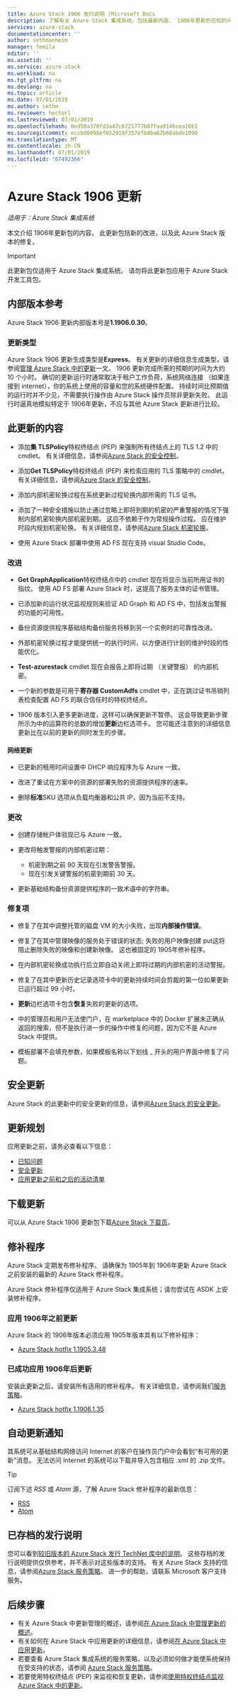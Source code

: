 ```yaml
---
title: Azure Stack 1906 发行说明 |Microsoft Docs
description: 了解有关 Azure Stack 集成系统，包括最新内容、 1906年更新的已知的问题，以及下载更新的位置。
services: azure-stack
documentationcenter: ''
author: sethmanheim
manager: femila
editor: ''
ms.assetid: ''
ms.service: azure-stack
ms.workload: na
ms.tgt_pltfrm: na
ms.devlang: na
ms.topic: article
ms.date: 07/01/2019
ms.author: sethm
ms.reviewer: hectorl
ms.lastreviewed: 07/01/2019
ms.openlocfilehash: 0ed50a370fd3a47c6721777b07faa9146cea16b1
ms.sourcegitcommit: eccbd0098ef652919f357ef6dba62b68abde1090
ms.translationtype: MT
ms.contentlocale: zh-CN
ms.lasthandoff: 07/01/2019
ms.locfileid: "67492366"
---
```

# <a name="azure-stack-1906-update"></a>Azure Stack 1906 更新

*适用于：Azure Stack 集成系统*

本文介绍 1906年更新包的内容。 此更新包括新的改进，以及此 Azure Stack 版本的修复。

> [!IMPORTANT]  
> 此更新包仅适用于 Azure Stack 集成系统。 请勿将此更新包应用于 Azure Stack 开发工具包。

## <a name="build-reference"></a>内部版本参考

Azure Stack 1906 更新内部版本号是**1.1906.0.30**。

### <a name="update-type"></a>更新类型

Azure Stack 1906 更新生成类型是**Express**。 有关更新的详细信息生成类型，请参阅[管理 Azure Stack 中的更新](azure-stack-updates.md)一文。 1906 更新完成所需的预期的时间为大约 10 个小时。 确切的更新运行时通常取决于租户工作负荷，系统网络连接 （如果连接到 internet），你的系统上使用的容量和您的系统硬件配置。 持续时间比预期值的运行时并不少见，不需要执行操作由 Azure Stack 操作员除非更新失败。 此运行时逼真地模拟特定于 1906年更新，不应与其他 Azure Stack 更新进行比较。

## <a name="whats-in-this-update"></a>此更新的内容

<!-- The current theme (if any) of this release. -->

<!-- What's new, also net new experiences and features. -->

- 添加**集 TLSPolicy**特权终结点 (PEP) 来强制所有终结点上的 TLS 1.2 中的 cmdlet。 有关详细信息，请参阅[Azure Stack 的安全控制](azure-stack-security-configuration.md)。

- 添加**Get TLSPolicy**特权终结点 (PEP) 来检索应用的 TLS 策略中的 cmdlet。 有关详细信息，请参阅[Azure Stack 的安全控制](azure-stack-security-configuration.md)。

- 添加内部机密轮换过程在系统更新过程轮换内部所需的 TLS 证书。

- 添加了一种安全措施以防止通过忽略上即将到期的机密的严重警报的情况下强制内部机密轮换内部机密到期。 这应不依赖于作为常规操作过程。 应在维护时段内规划机密轮换。 有关详细信息，请参阅[Azure Stack 机密轮换](azure-stack-rotate-secrets.md)。

- 使用 Azure Stack 部署中使用 AD FS 现在支持 visual Studio Code。

### <a name="improvements"></a>改进

<!-- Changes and product improvements with tangible customer-facing value. -->

- **Get GraphApplication**特权终结点中的 cmdlet 现在将显示当前所用证书的指纹。 使用 AD FS 部署 Azure Stack 时，这提高了服务主体的证书管理。

- 已添加新的运行状况监视规则来验证 AD Graph 和 AD FS 中，包括发出警报的功能的可用性。

- 备份资源提供程序基础结构备份服务将移到另一个实例时的可靠性改进。

- 外部机密轮换过程才能提供统一的执行时间，以方便进行计划的维护时段的性能优化。

- **Test-azurestack** cmdlet 现在会报告上即将过期 （关键警报） 的内部机密。

- 一个新的参数是可用于**寄存器 CustomAdfs** cmdlet 中，正在跳过证书吊销列表检查配置 AD FS 的联合信任时的特权终结点。

- 1906 版本引入更多更新进度，这样可以确保更新不暂停。 这会导致更新步骤所示为中的运算符的总数的增加**更新**边栏选项卡。 您可能还注意到的详细信息更新比在以前的更新的同时发生的步骤。

#### <a name="networking-updates"></a>网络更新

- 已更新的租用时间设置中 DHCP 响应程序为与 Azure 一致。

- 改进了重试在方案中的资源的部署失败的资源提供程序的速率。

- 删除**标准**SKU 选项从负载均衡器和公共 IP，因为当前不支持。

### <a name="changes"></a>更改

- 创建存储帐户体验现已与 Azure 一致。

- 更改将触发警报的内部机密过期：
  - 机密到期之前 90 天现在引发警告警报。
  - 现在引发关键警报的机密到期前 30 天。

- 更新基础结构备份资源提供程序的一致术语中的字符串。

### <a name="fixes"></a>修复项

<!-- Product fixes that came up from customer deployments worth highlighting, especially if there is an SR/ICM associated to it. -->

- 修复了在其中调整托管的磁盘 VM 的大小失败，出现**内部操作错误**。

- 修复了在其中管理映像的服务处于错误的状态; 失败的用户映像创建 put这将阻止删除失败的映像和创建新映像。 这也被固定的 1905年修补程序。

- 在内部机密轮换成功执行后立即自动关闭上即将过期的内部机密的活动警报。

- 修复了在其中更新历史记录选项卡中的更新持续时间会剪裁的第一位如果更新已运行超过 99 小时。

- **更新**边栏选项卡包含**恢复**失败的更新的选项。

- 中的管理员和用户无法使门户，在 marketplace 中的 Docker 扩展未正确从返回的搜索，但不是执行进一步的操作中修复的问题，因为它不是 Azure Stack 中提供。

- 模板部署不会填充参数，如果模板名称以下划线 _ 开头的用户界面中修复了问题。

## <a name="security-updates"></a>安全更新

Azure Stack 的此更新中的安全更新的信息，请参阅[Azure Stack 的安全更新](azure-stack-release-notes-security-updates-1906.md)。

## <a name="update-planning"></a>更新规划

应用更新之前，请务必查看以下信息：

- [已知问题](azure-stack-release-notes-known-issues-1906.md)
- [安全更新](azure-stack-release-notes-security-updates-1906.md)
- [应用更新之前和之后的活动清单](azure-stack-release-notes-checklist.md)

## <a name="download-the-update"></a>下载更新

可以从 Azure Stack 1906 更新包下载[Azure Stack 下载页](https://aka.ms/azurestackupdatedownload)。

## <a name="hotfixes"></a>修补程序

Azure Stack 定期发布修补程序。 请确保为 1905年到 1906年更新 Azure Stack 之前安装的最新的 Azure Stack 修补程序。

Azure Stack 修补程序仅适用于 Azure Stack 集成系统；请勿尝试在 ASDK 上安装修补程序。

### <a name="before-applying-the-1906-update"></a>应用 1906年之前更新

Azure Stack 的 1906年版本必须应用 1905年版本具有以下修补程序：

<!-- One of these. Either no updates at all, nothing is required, or the LATEST hotfix that is required-->
- [Azure Stack hotfix 1.1905.3.48](https://support.microsoft.com/help/4510078)

### <a name="after-successfully-applying-the-1906-update"></a>已成功应用 1906年后更新

安装此更新之后，请安装所有适用的修补程序。 有关详细信息，请参阅我们[服务策略](azure-stack-servicing-policy.md)。

<!-- One of these. Either no updates at all, nothing is required, or the LATEST hotfix that is required-->
- [Azure Stack hotfix 1.1906.1.35](https://support.microsoft.com/help/4511259)

## <a name="automatic-update-notifications"></a>自动更新通知

其系统可从基础结构网络访问 Internet 的客户在操作员门户中会看到“有可用的更新”消息。  无法访问 Internet 的系统可以下载并导入包含相应 .xml 的 .zip 文件。

> [!TIP]  
> 订阅下述 *RSS* 或 *Atom* 源，了解 Azure Stack 修补程序的最新信息：
>
> - [RSS](https://support.microsoft.com/app/content/api/content/feeds/sap/en-us/32d322a8-acae-202d-e9a9-7371dccf381b/rss)
> - [Atom](https://support.microsoft.com/app/content/api/content/feeds/sap/en-us/32d322a8-acae-202d-e9a9-7371dccf381b/atom)

## <a name="archived-release-notes"></a>已存档的发行说明

您可以看到[较旧版本的 Azure Stack 发行 TechNet 库中的说明](https://aka.ms/azsarchivedrelnotes)。 这些存档的发行说明提供仅供参考，并不表示对这些版本的支持。 有关 Azure Stack 支持的信息，请参阅[Azure Stack 服务策略](azure-stack-servicing-policy.md)。 进一步的帮助，请联系 Microsoft 客户支持服务。

## <a name="next-steps"></a>后续步骤

- 有关 Azure Stack 中更新管理的概述，请参阅[在 Azure Stack 中管理更新的概述](azure-stack-updates.md)。  
- 有关如何在 Azure Stack 中应用更新的详细信息，请参阅[在 Azure Stack 中应用更新](azure-stack-apply-updates.md)。
- 若要查看 Azure Stack 集成系统的服务策略，以及必须如何做才能使系统保持在受支持的状态，请参阅 [Azure Stack 服务策略](azure-stack-servicing-policy.md)。  
- 若要使用特权终结点 (PEP) 来监视和恢复更新，请参阅[使用特权终结点监视 Azure Stack 中的更新](azure-stack-monitor-update.md)。  
